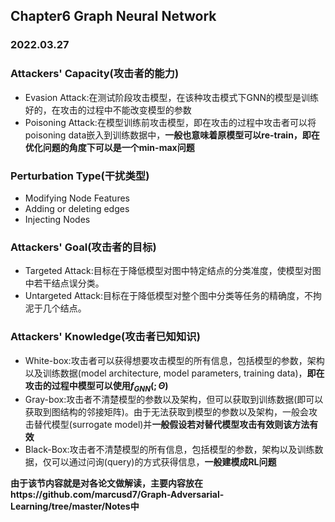 ## Chapter6 Graph Neural Network
### 2022.03.27

### Attackers' Capacity(攻击者的能力)
* Evasion Attack:在测试阶段攻击模型，在该种攻击模式下GNN的模型是训练好的，在攻击的过程中不能改变模型的参数
* Poisoning Attack:在模型训练前攻击模型，即在攻击的过程中攻击者可以将poisoning data嵌入到训练数据中，**一般也意味着原模型可以re-train，即在优化问题的角度下可以是一个min-max问题**

### Perturbation Type(干扰类型)
* Modifying Node Features
* Adding or deleting edges
* Injecting Nodes


### Attackers' Goal(攻击者的目标)
* Targeted Attack:目标在于降低模型对图中特定结点的分类准度，使模型对图中若干结点误分类。
* Untargeted Attack:目标在于降低模型对整个图中分类等任务的精确度，不拘泥于几个结点。

### Attackers' Knowledge(攻击者已知知识)
* White-box:攻击者可以获得想要攻击模型的所有信息，包括模型的参数，架构以及训练数据(model architecture, model parameters, training data)，**即在攻击的过程中模型可以使用$f_{GNN}(;\Theta)$**
* Gray-box:攻击者不清楚模型的参数以及架构，但可以获取到训练数据(即可以获取到图结构的邻接矩阵)。由于无法获取到模型的参数以及架构，一般会攻击替代模型(surrogate model)并**一般假设若对替代模型攻击有效则该方法有效**
* Black-Box:攻击者不清楚模型的所有信息，包括模型的参数，架构以及训练数据，仅可以通过问询(query)的方式获得信息，**一般建模成RL问题**


**由于该节内容就是对各论文做解读，主要内容放在https://github.com/marcusd7/Graph-Adversarial-Learning/tree/master/Notes中**

